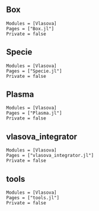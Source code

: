 ## Box

```@autodocs
Modules = [Vlasova]
Pages = ["Box.jl"]
Private = false
```

## Specie

```@autodocs
Modules = [Vlasova]
Pages = ["Specie.jl"]
Private = false
```

## Plasma

```@autodocs
Modules = [Vlasova]
Pages = ["Plasma.jl"]
Private = false
```

## vlasova_integrator
```@autodocs
Modules = [Vlasova]
Pages = ["vlasova_integrator.jl"]
Private = false
```

## tools
```@autodocs
Modules = [Vlasova]
Pages = ["tools.jl"]
Private = false
```